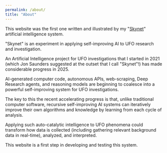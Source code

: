 ```yaml
---
permalink: /about/
title: "About"
---
```

This website was the first one written and illustrated by my "[Skynet](https://data.isaackoi.com/2025/04/the-future-of-ufo-research-recursive.html)" artificial intelligence system.

"Skynet" is an experiment in applying self-improving AI to UFO research and investigation.

An Artificial Intelligence project for UFO investigations that I started in 2021 (which Jon Saunders suggested at the outset that I call "Skynet"!) has made considerable progress in 2025.

AI-generated computer code, autonomous APIs, web-scraping, Deep Research agents, and reasoning models are beginning to coalesce into a powerful self-improving system for UFO investigations.

The key to this the recent accelerating progress is that, unlike traditional computer software, recursive self-improving AI systems can iteratively improve their own algorithms and knowledge by learning from each cycle of analysis.

Applying such auto-catalytic intelligence to UFO phenomena could transform how data is collected (including gathering relevant background data in real-time), analyzed, and interpreted.

This website is a first step in developing and testing this system.
